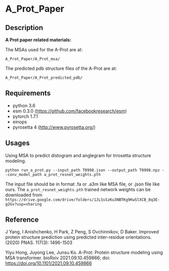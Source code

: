 # A_Prot_Paper

## Description
**A Prot paper related materials:**

The MSAs used for the A-Prot are at:

```
A_Prot_Paper/A_Prot_msa/
```

The predicted pdb structure files of the A-Prot are at:

```
A_Prot_Paper/A_Prot_predicted_pdb/
```

## Requirements
- python 3.6
- esm 0.3.0 (https://github.com/facebookresearch/esm)
- pytorch 1.7.1
- einops
- pyrosetta 4 (http://www.pyrosetta.org/)

## Usages
Using MSA to predict distogram and anglegram for trrosetta structure modeling.
```
python run_a_prot.py --input_path T0998.json --output_path T0998.npz --conv_model_path a_prot_resnet_weights.pth
```
The input file should be in format .fa or .a3m like MSA file, or .json file like ours.
The ```a_prot_resnet_weights.pth``` trained network weights can be downloaded from ```https://drive.google.com/drive/folders/1JLSsSzKu3NBTKg9KwSlXCB_8q3E-g2Gv?usp=sharing```

## Reference
J Yang, I Anishchenko, H Park, Z Peng, S Ovchinnikov, D Baker. Improved protein structure prediction using predicted inter-residue orientations. (2020) PNAS. 117(3): 1496-1503

Yiyu Hong, Juyong Lee, Junsu Ko. A-Prot: Protein structure modeling using MSA transformer. bioRxiv 2021.09.10.459866; doi: https://doi.org/10.1101/2021.09.10.459866




